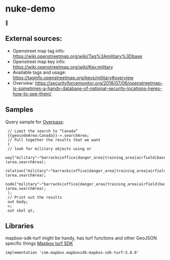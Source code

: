 # nuke-demo
🥳

## External sources:
* Openstreet map tag info: https://wiki.openstreetmap.org/wiki/Tag%3Amilitary%3Dbase
* Openstreet map key info: https://wiki.openstreetmap.org/wiki/Key:military
* Available tags and usage: https://taginfo.openstreetmap.org/keys/military#overview 
* Overview: https://securityforcemonitor.org/2018/07/06/openstreetmap-is-sometimes-a-handy-database-of-national-security-locations-heres-how-to-see-them/


## Samples
Query sample for [Overpass](https://overpass-turbo.eu/):

     // Limit the search to “Canada”
     {{geocodeArea:Canada}}->.searchArea;
     // Pull together the results that we want
     (
     // look for military objects using or
     way["military"~"barracks|office|danger_area|training_area|airfield|base|naval_base"](area.searchArea);
     relation["military"~"barracks|office|danger_area|training_area|airfield|base|naval_base"](area.searchArea);
     node["military"~"barracks|office|danger_area|training_area|airfield|base|naval_base"](area.searchArea);
     );
     // Print out the results
     out body;
     >;
     out skel qt;

## Libraries
mapbox-sdk-turf might be handy, has turf functions and other GeoJSON specific things [Mapbox turf SDK](https://docs.mapbox.com/android/java/guides/turf/)  

    implementation 'com.mapbox.mapboxsdk:mapbox-sdk-turf:5.8.0'